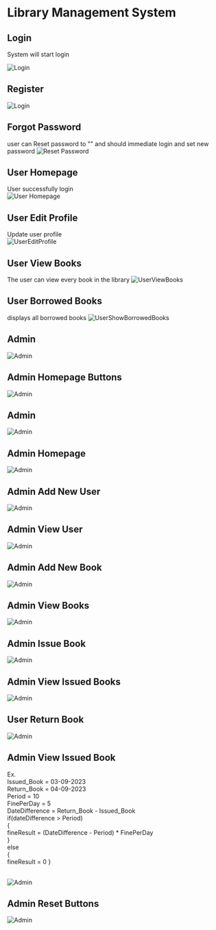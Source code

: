 # Library Management System

##  Login
System will start login

  ![Login](https://github.com/jomariabejo/book-library/blob/master/images/gui_img/1_login.png)
  

##  Register
![Login](https://github.com/jomariabejo/book-library/blob/master/images/gui_img/2_register.png)

##  Forgot Password
user can Reset password to "" and should immediate login and set new password
    ![Reset Password](https://github.com/jomariabejo/book-library/blob/master/images/gui_img/3_forgotpassword.png)


##  User Homepage
User successfully login <br />
![User Homepage](https://github.com/jomariabejo/book-library/blob/master/images/gui_img/4_userLoginSuccess.png)

##  User Edit Profile
Update user profile <br />
![UserEditProfile](https://github.com/jomariabejo/book-library/blob/master/images/gui_img/5_userEditProfile.png)

##  User View Books
The user can view every book in the library
![UserViewBooks](https://github.com/jomariabejo/book-library/blob/master/images/gui_img/6_userViewBooksName.png)

##  User Borrowed Books
displays all borrowed books
![UserShowBorrowedBooks](https://github.com/jomariabejo/book-library/blob/master/images/gui_img/7_borrowedBooks.png)

## Admin
![Admin](https://github.com/jomariabejo/book-library/blob/master/images/gui_img/8.0_admin.png)

## Admin Homepage Buttons
![Admin](https://github.com/jomariabejo/book-library/blob/master/images/gui_img/8.1_adminHomepageButtons.png)

## Admin 
![Admin](https://github.com/jomariabejo/book-library/blob/master/images/gui_img/8.0_admin.png)


## Admin Homepage
![Admin](https://github.com/jomariabejo/book-library/blob/master/images/gui_img/8.1_adminHomepageButtons.png)

##  Admin Add New User
![Admin](https://github.com/jomariabejo/book-library/blob/master/images/gui_img/8.3_adminAddNewUser.png)

##  Admin View User
![Admin](https://github.com/jomariabejo/book-library/blob/master/images/gui_img/8.4_adminViewUsers.png)

##  Admin Add New Book
![Admin](https://github.com/jomariabejo/book-library/blob/master/images/gui_img/8.5_adminAddNewBook.png)

##  Admin View Books
![Admin](https://github.com/jomariabejo/book-library/blob/master/images/gui_img/8.5_adminViewBooks.png)

##  Admin Issue Book
![Admin](https://github.com/jomariabejo/book-library/blob/master/images/gui_img/8.6_adminIssueBook.png)

##  Admin View Issued Books
![Admin](https://github.com/jomariabejo/book-library/blob/master/images/gui_img/8.6_adminViewIssuedBooks.png)

##  User Return Book
![Admin](https://github.com/jomariabejo/book-library/blob/master/images/gui_img/8.6_adminReturnBorrowedBook.png)

##  Admin View Issued Book
 Ex. <br />
 Issued_Book    = 03-09-2023 <br />
 Return_Book    = 04-09-2023 <br />
 Period         = 10 <br />
 FinePerDay     = 5 <br />
 DateDifference = Return_Book - Issued_Book <br />
 if(dateDifference > Period) <br />
 { <br />
  fineResult = (DateDifference - Period) * FinePerDay <br />
 }<br />
 else <br />
 { <br />
 fineResult = 0
 } <br />
 <br />

![Admin](https://github.com/jomariabejo/book-library/blob/master/images/gui_img/8.8_adminViewIssuedBooksUpdate.png)

##  Admin Reset Buttons
![Admin](https://github.com/jomariabejo/book-library/blob/master/images/gui_img/8.9_adminResetButtons.png)



















